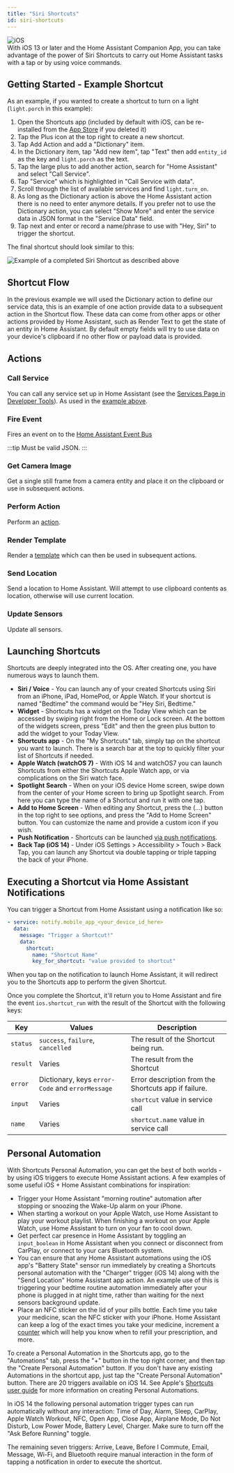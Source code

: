 ```yaml
---
title: "Siri Shortcuts"
id: siri-shortcuts
---
```


![iOS](/assets/iOS.svg)<br />
With iOS 13 or later and the Home Assistant Companion App, you can take advantage of the power of Siri Shortcuts to carry out Home Assistant tasks with a tap or by using voice commands.

## Getting Started - Example Shortcut

As an example, if you wanted to create a shortcut to turn on a light (`light.porch` in this example):

1. Open the Shortcuts app (included by default with iOS, can be re-installed from the [App Store](https://apps.apple.com/us/app/shortcuts/id915249334) if you deleted it)
2. Tap the Plus icon at the top right to create a new shortcut.
3. Tap Add Action and add a "Dictionary" item.
4. In the Dictionary item, tap "Add new item", tap "Text" then add `entity_id` as the key and `light.porch` as the text.
5. Tap the large plus to add another action, search for "Home Assistant" and select "Call Service".
6. Tap "Service" which is highlighted in "Call Service with data".
7. Scroll through the list of available services and find `light.turn_on`.
8. As long as the Dictionary action is above the Home Assistant action there is no need to enter anymore details. If you prefer not to use the Dictionary action, you can select "Show More" and enter the service data in JSON format in the "Service Data" field.
9. Tap next and enter or record a name/phrase to use with "Hey, Siri" to trigger the shortcut.

The final shortcut should look similar to this:

<img className="center_image" alt="Example of a completed Siri Shortcut as described above" src="/assets/siri-shortcut-example.jpg" />

## Shortcut Flow

In the previous example we will used the Dictionary action to define our service data, this is an example of one action provide data to a subsequent action in the Shortcut flow. These data can come from other apps or other actions provided by Home Assistant, such as Render Text to get the state of an entity in Home Assistant. By default empty fields will try to use data on your device's clipboard if no other flow or payload data is provided.

## Actions

### Call Service

You can call any service set up in Home Assistant (see the [Services Page in Developer Tools](https://www.home-assistant.io/docs/tools/dev-tools/)). As used in the [example above](#example).

### Fire Event

Fires an event on to the [Home Assistant Event Bus](https://www.home-assistant.io/docs/configuration/events/)

:::tip
Must be valid JSON.
:::

### Get Camera Image

Get a single still frame from a camera entity and place it on the clipboard or use in subsequent actions.

### Perform Action

Perform an [action](core/actions.md).

### Render Template

Render a [template](https://www.home-assistant.io/docs/configuration/templating/) which can then be used in subsequent actions.

### Send Location

Send a location to Home Assistant. Will attempt to use clipboard contents as location, otherwise will use current location.

### Update Sensors

Update all sensors.

## Launching Shortcuts

Shortcuts are deeply integrated into the OS. After creating one, you have numerous ways to launch them.

* **Siri / Voice** - You can launch any of your created Shortcuts using Siri from an iPhone, iPad, HomePod, or Apple Watch. If your shortcut is named "Bedtime" the command would be "Hey Siri, Bedtime."
* **Widget** - Shortcuts has a widget on the Today View which can be accessed by swiping right from the Home or Lock screen. At the bottom of the widgets screen, press "Edit" and then the green plus button to add the widget to your Today View.
* **Shortcuts app** - On the "My Shortcuts" tab, simply tap on the shortcut you want to launch. There is a search bar at the top to quickly filter your list of Shortcuts if needed.
* **Apple Watch (watchOS 7)** - With iOS 14 and watchOS7 you can launch Shortcuts from either the Shortcuts Apple Watch app, or via complications on the Siri watch face.
* **Spotlight Search** - When on your iOS device Home screen, swipe down from the center of your Home screen to bring up Spotlight search. From here you can type the name of a Shortcut and run it with one tap.
* **Add to Home Screen** - When editing any Shortcut, press the (...) button in the top right to see options, and press the "Add to Home Screen" button. You can customize the name and provide a custom icon if you wish.
* **Push Notification** - Shortcuts can be launched [via push notifications](#executing-a-shortcut-via-home-assistant-notifications).
* **Back Tap (iOS 14)** - Under iOS Settings > Accessibility > Touch > Back Tap, you can launch any Shortcut via double tapping or triple tapping the back of your iPhone.

## Executing a Shortcut via Home Assistant Notifications

You can trigger a Shortcut from Home Assistant using a notification like so:

```yaml
- service: notify.mobile_app_<your_device_id_here>
  data:
    message: "Trigger a Shortcut!"
    data:
      shortcut:
        name: "Shortcut Name"
        key_for_shortcut: "value provided to shortcut"
```

When you tap on the notification to launch Home Assistant, it will redirect you to the Shortcuts app to perform the given Shortcut.

Once you complete the Shortcut, it'll return you to Home Assistant and fire the event `ios.shortcut_run` with the result of the Shortcut with the following keys:

| Key | Values | Description |
| -- | -- | -- |
| `status` | `success`, `failure`, `cancelled` | The result of the Shortcut being run. |
| `result` | Varies | The result from the Shortcut |
| `error` | Dictionary, keys `error-Code` and `errorMessage` | Error description from the Shortcuts app if failure. |
| `input` | Varies | `shortcut` value in service call |
| `name` | Varies | `shortcut.name` value in service call |

## Personal Automation

With Shortcuts Personal Automation, you can get the best of both worlds - by using iOS triggers to execute Home Assistant actions. A few examples of some useful iOS + Home Assistant combinations for inspiration:

* Trigger your Home Assistant "morning routine" automation after stopping or snoozing the Wake-Up alarm on your iPhone.
* When starting a workout on your Apple Watch, use Home Assistant to play your workout playlist. When finishing a workout on your Apple Watch, use Home Assistant to turn on your fan to cool down.
* Get perfect car presence in Home Assistant by toggling an `input_boolean` in Home Assistant when you connect or disconnect from CarPlay, or connect to your cars Bluetooth system.
* You can ensure that any Home Assistant automations using the iOS app's "Battery State" sensor run immediately by creating a Shortcuts personal automation with the "Charger" trigger (iOS 14) along with the "Send Location" Home Assistant app action. An example use of this is triggering your bedtime routine automation immediately after your phone is plugged in at night time, rather than waiting for the next sensors background update.
* Place an NFC sticker on the lid of your pills bottle. Each time you take your medicine, scan the NFC sticker with your iPhone. Home Assistant can keep a log of the exact times you take your medicine, increment a [counter](https://www.home-assistant.io/integrations/counter/) which will help you know when to refill your prescription, and more.

To create a Personal Automation in the Shortcuts app, go to the "Automations" tab, press the "+" button in the top right corner, and then tap the "Create Personal Automation" button. If you don't have any existing Automations in the shortcut app, just tap the "Create Personal Automation" button. There are 20 triggers available on iOS 14. See Apple's [Shortcuts user guide](https://support.apple.com/guide/shortcuts/create-a-new-personal-automation-apdfbdbd7123/3.5/ios/13.5) for more information on creating Personal Automations.

In iOS 14 the following personal automation trigger types can run automatically without any interaction: Time of Day, Alarm, Sleep, CarPlay, Apple Watch Workout, NFC, Open App, Close App, Airplane Mode, Do Not Disturb, Low Power Mode, Battery Level, Charger. Make sure to turn off the "Ask Before Running" toggle. 

The remaining seven triggers: Arrive, Leave, Before I Commute, Email, Message, Wi-Fi, and Bluetooth require manual interaction in the form of tapping a notification in order to execute the shortcut.
